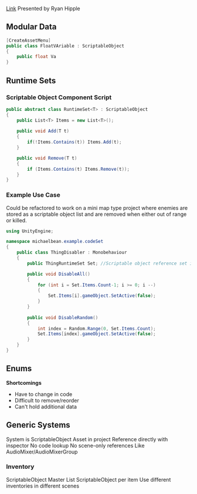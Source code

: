 [Link](https://www.youtube.com/watch?v=raQ3iHhE_Kk)
Presented by Ryan Hipple

## Modular Data
```C#
[CreateAssetMenu]
public class FloatVAriable : ScriptableObject
{
	public float Va
}
```

## Runtime Sets

### Scriptable Object Component Script
```C#
public abstract class RuntimeSet<T> : ScriptableObject
{
	public List<T> Items = new List<T>();
	
	public void Add(T t)
	{
		if(!Items.Contains(t)) Items.Add(t);
	}

	public void Remove(T t)
	{
		if (Items.Contains(t) Items.Remove(t));
	}
}
```

### Example Use Case
Could be refactored to work on a mini map type project where enemies are stored as a scriptable object list and are removed when either out of range or killed.

```C#
using UnityEngine;

namespace michaelbean.example.codeSet
{
	public class ThingDisabler : Monobehaviour
	{
		public ThingRuntimeSet Set; //Scriptable object reference set in editor

		public void DisableAll()
		{
			for (int i = Set.Items.Count-1; i >= 0; i --)
			{
				Set.Items[i].gameObject.SetActive(false);
			}
		}
		
		public void DisableRandom()
		{
			int index = Random.Range(0, Set.Items.Count);
			Set.Items[index].gameObject.SetActive(false);
		}
	}
}
```

## Enums
**Shortcomings**
- Have to change in code
- Difficult to remove/reorder
- Can't hold additional data

## Generic Systems
System is ScriptableObject Asset in project
Reference directly with inspector
No code lookup
No scene-only references
Like AudioMixer/AudioMixerGroup

### Inventory
ScriptableObject Master List
ScriptableObject per item
Use different inventories in different scenes

